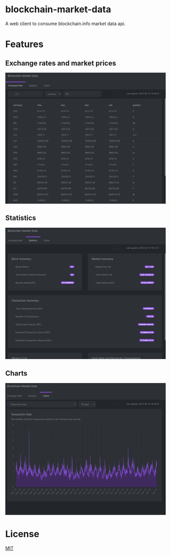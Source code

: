 # blockchain-market-data
A web client to consume blockchain.info market data api.

# Features

## Exchange rates and market prices
![](/docs/screenshots/exchange-rate.png)

## Statistics
![](/docs/screenshots/statistics.png)

## Charts
![](/docs/screenshots/charts.png)

# License
 [MIT](/LICENSE)
